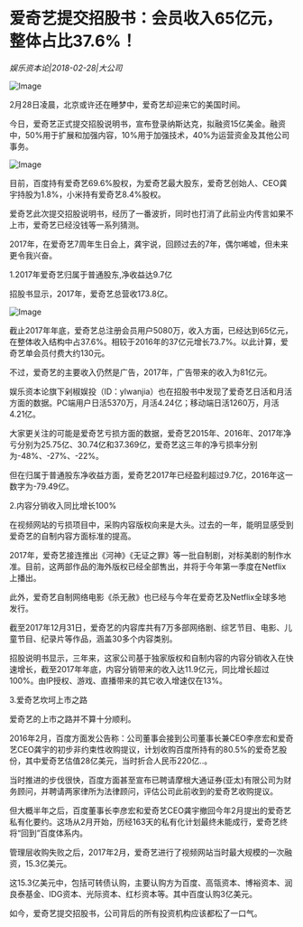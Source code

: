 # 爱奇艺提交招股书：会员收入65亿元，整体占比37.6%！

*娱乐资本论|2018-02-28|大公司*

![Image](http://static.ylzbl.com/uploads/ueditor/php/upload/image/20180228/1519796826137854.png)

2月28日凌晨，北京或许还在睡梦中，爱奇艺却迎来它的美国时间。

今日，爱奇艺正式提交招股说明书，宣布登录纳斯达克，拟融资15亿美金。融资中，50%用于扩展和加强内容，10%用于加强技术，40%为运营资金及其他公司事务。

![Image](http://si1.go2yd.com/get-image/0L8TPcZOKSu)

目前，百度持有爱奇艺69.6%股权，为爱奇艺最大股东，爱奇艺创始人、CEO龚宇持股为1.8%，小米持有爱奇艺8.4%股权。

爱奇艺此次提交招股说明书，经历了一番波折，同时也打消了此前业内传言如果不上市，爱奇艺已经没钱等一系列猜测。

2017年，在爱奇艺7周年生日会上，龚宇说，回顾过去的7年，偶尔唏嘘，但未来更令我兴奋。

1.2017年爱奇艺归属于普通股东,净收益达9.7亿

招股书显示，2017年，爱奇艺总营收173.8亿。

![Image](http://si1.go2yd.com/get-image/0L8TPe1o0dE)

截止2017年年底，爱奇艺总注册会员用户5080万，收入方面，已经达到65亿元，在整体收入结构中占37.6%。相较于2016年的37亿元增长73.7%。以此计算，爱奇艺单会员付费大约130元。

不过，爱奇艺的主要收入仍然是广告，2017年，广告带来的收入为81亿元。

娱乐资本论旗下剁椒娱投（ID：ylwanjia）也在招股书中发现了爱奇艺日活和月活方面的数据。PC端用户日活5370万，月活4.24亿；移动端日活1260万，月活4.21亿。

大家更关注的可能是爱奇艺亏损方面的数据，爱奇艺2015年、2016年、2017年净亏分别为25.75亿、30.74亿和37.369亿，爱奇艺这三年的净亏损率分别为-48%、-27%、-22%。

但在归属于普通股东净收益方面，爱奇艺2017年已经盈利超过9.7亿，2016年这一数字为-79.49亿。

2.内容分销收入同比增长100%

在视频网站的亏损项目中，采购内容版权向来是大头。过去的一年，能明显感受到爱奇艺的自制内容方面标准的提高。

2017年，爱奇艺接连推出《河神》《无证之罪》等一批自制剧，对标美剧的制作水准。目前，这两部作品的海外版权已经全部售出，并将于今年第一季度在Netflix上播出。

此外，爱奇艺自制网络电影《杀无赦》也已经与今年在爱奇艺及Netflix全球多地发行。

截至2017年12月31日，爱奇艺的内容库共有7万多部网络剧、综艺节目、电影、儿童节目、纪录片等作品，涵盖30多个内容类别。

招股说明书显示，三年来，这家公司基于独家版权和自制内容的内容分销收入在快速增长，截至2017年年底，内容分销带来的收入达11.9亿元，同比增长超过100%。由IP授权、游戏、直播带来的其它收入增速仅在13%。

3.爱奇艺坎坷上市之路

爱奇艺的上市之路并不算十分顺利。

2016年2月，百度方面发公告称：公司董事会接到公司董事长兼CEO李彦宏和爱奇艺CEO龚宇的初步非约束性收购提议，计划收购百度所持有的80.5%的爱奇艺股份，其中爱奇艺估值28亿美元，当时折合人民币220亿..。

当时推进的步伐很快，百度方面甚至宣布已聘请摩根大通证券(亚太)有限公司为财务顾问，并聘请两家律所为法律顾问，评估公司此前收到的爱奇艺收购提议。

但大概半年之后，百度董事长李彦宏和爱奇艺CEO龚宇撤回今年2月提出的爱奇艺私有化要约。这场从2月开始，历经163天的私有化计划最终未能成行，爱奇艺终将“回到”百度体系内。

管理层收购失败之后，2017年2月，爱奇艺进行了视频网站当时最大规模的一次融资，15.3亿美元。

这15.3亿美元中，包括可转债认购，主要认购方为百度、高瓴资本、博裕资本、润良泰基金、IDG资本、光际资本、红杉资本等。其中百度认购3亿美元。

如今，爱奇艺提交招股书，公司背后的所有投资机构应该都松了一口气。

